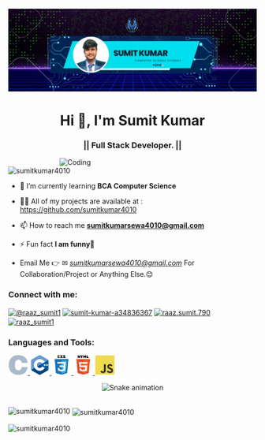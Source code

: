 ![logo](https://github.com/sumitkumar4010/sumitkumar4010/blob/main/Github%20Banner.png)
<h1 align="center">Hi 👋, I'm Sumit Kumar</h1>
<h3 align="center">|| Full Stack Developer. ||</h3>

<img align="right"
    src="https://user-images.githubusercontent.com/55389276/140866485-8fb1c876-9a8f-4d6a-98dc-08c4981eaf70.gif"
    alt="Coding" width="400">

<p align="left"> <img
        src="https://komarev.com/ghpvc/?username=sumitkumar4010&label=Profile%20views&color=0e75b6&style=flat"
        alt="sumitkumar4010" /> </p>

- 🌱 I’m currently learning **BCA Computer Science**

- 👨‍💻 All of my projects are available at : https://github.com/sumitkumar4010

- 📫 How to reach me **sumitkumarsewa4010@gmail.com**

- ⚡ Fun fact **I am funny🥰**

- Email Me 👉 ✉ *sumitkumarsewa4010@gmail.com* For Collaboration/Project or Anything Else.😊

<h3 align="left">Connect with me:</h3>
<p align="left">
    <a href="https://twitter.com/@raaz_sumit1" target="blank"><img align="center"
            src="https://raw.githubusercontent.com/rahuldkjain/github-profile-readme-generator/master/src/images/icons/Social/twitter.svg"
            alt="@raaz_sumit1" height="30" width="40" /></a>
    <a href="https://linkedin.com/in/sumit-kumar-a34836367" target="blank"><img align="center"
            src="https://raw.githubusercontent.com/rahuldkjain/github-profile-readme-generator/master/src/images/icons/Social/linked-in-alt.svg"
            alt="sumit-kumar-a34836367" height="30" width="40" /></a>
    <a href="https://fb.com/raaz.sumit.790" target="blank"><img align="center"
            src="https://raw.githubusercontent.com/rahuldkjain/github-profile-readme-generator/master/src/images/icons/Social/facebook.svg"
            alt="raaz.sumit.790" height="30" width="40" /></a>
    <a href="https://instagram.com/raaz_sumit1" target="blank"><img align="center"
            src="https://raw.githubusercontent.com/rahuldkjain/github-profile-readme-generator/master/src/images/icons/Social/instagram.svg"
            alt="raaz_sumit1" height="30" width="40" /></a>
</p>

<h3 align="left">Languages and Tools:</h3>
<p align="left"> <a href="https://www.cprogramming.com/" target="_blank" rel="noreferrer"> <img
            src="https://raw.githubusercontent.com/devicons/devicon/master/icons/c/c-original.svg" alt="c" width="40"
            height="40" /> </a> <a href="https://www.w3schools.com/cpp/" target="_blank" rel="noreferrer"> <img
            src="https://raw.githubusercontent.com/devicons/devicon/master/icons/cplusplus/cplusplus-original.svg"
            alt="cplusplus" width="40" height="40" /> </a> <a href="https://www.w3schools.com/css/" target="_blank"
        rel="noreferrer"> <img
            src="https://raw.githubusercontent.com/devicons/devicon/master/icons/css3/css3-original-wordmark.svg"
            alt="css3" width="40" height="40" /> </a> <a href="https://www.w3.org/html/" target="_blank"
        rel="noreferrer"> <img
            src="https://raw.githubusercontent.com/devicons/devicon/master/icons/html5/html5-original-wordmark.svg"
            alt="html5" width="40" height="40" /> </a> <a href="https://developer.mozilla.org/en-US/docs/Web/JavaScript"
        target="_blank" rel="noreferrer"> <img
            src="https://raw.githubusercontent.com/devicons/devicon/master/icons/javascript/javascript-original.svg"
            alt="javascript" width="40" height="40" /> </a> </p>

<div align="center">
  <img src="https://profile-readme-generator.com/assets/snake.svg" alt="Snake animation" />
</div>
<br>
<p><img align="left"
        src="https://github-readme-stats.vercel.app/api/top-langs?username=sumitkumar4010&show_icons=true&locale=en&layout=compact"
        alt="sumitkumar4010" /></p>

<p>&nbsp;<img align="center"
        src="https://github-readme-stats.vercel.app/api?username=sumitkumar4010&show_icons=true&locale=en"
        alt="sumitkumar4010" /></p>

<p><img align="center" src="https://github-readme-streak-stats.herokuapp.com/?user=sumitkumar4010&"
        alt="sumitkumar4010" /></p>

